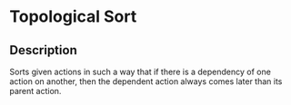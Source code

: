 # Topological Sort

## Description
Sorts given actions in such a way that if there is a dependency of one action on another, then the dependent action always comes later than its parent action.
